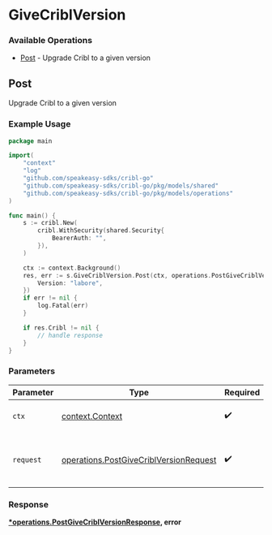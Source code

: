# GiveCriblVersion

### Available Operations

* [Post](#post) - Upgrade Cribl to a given version

## Post

Upgrade Cribl to a given version

### Example Usage

```go
package main

import(
	"context"
	"log"
	"github.com/speakeasy-sdks/cribl-go"
	"github.com/speakeasy-sdks/cribl-go/pkg/models/shared"
	"github.com/speakeasy-sdks/cribl-go/pkg/models/operations"
)

func main() {
    s := cribl.New(
        cribl.WithSecurity(shared.Security{
            BearerAuth: "",
        }),
    )

    ctx := context.Background()
    res, err := s.GiveCriblVersion.Post(ctx, operations.PostGiveCriblVersionRequest{
        Version: "labore",
    })
    if err != nil {
        log.Fatal(err)
    }

    if res.Cribl != nil {
        // handle response
    }
}
```

### Parameters

| Parameter                                                                                        | Type                                                                                             | Required                                                                                         | Description                                                                                      |
| ------------------------------------------------------------------------------------------------ | ------------------------------------------------------------------------------------------------ | ------------------------------------------------------------------------------------------------ | ------------------------------------------------------------------------------------------------ |
| `ctx`                                                                                            | [context.Context](https://pkg.go.dev/context#Context)                                            | :heavy_check_mark:                                                                               | The context to use for the request.                                                              |
| `request`                                                                                        | [operations.PostGiveCriblVersionRequest](../../models/operations/postgivecriblversionrequest.md) | :heavy_check_mark:                                                                               | The request object to use for the request.                                                       |


### Response

**[*operations.PostGiveCriblVersionResponse](../../models/operations/postgivecriblversionresponse.md), error**

